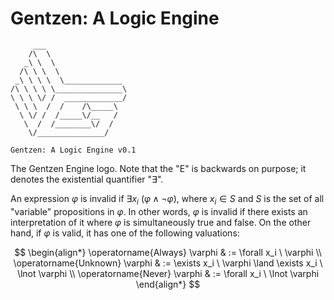 # Gentzen: A Logic Engine

```code
     ___
    /\  \
   _\ \  \
  /\ \ \  \
 _\ \ \ \  \_____________
/\ \ \ \ \_______________\
\ \ \ \/ /  _____________/
 \ \ \  /  /    /\_____\
  \ \/ /  /_____\/__   /
   \  /  /________\/  /
    \/_______________/

Gentzen: A Logic Engine v0.1
```

The Gentzen Engine logo. Note that the "E" is backwards on purpose; it denotes the existential quantifier "$\exists$".

An expression $\varphi$ is invalid if $\exists x_i \ (\varphi \land \lnot \varphi)$, where $x_i \in S$ and $S$ is the set of all "variable" propositions in $\varphi$. In other words, $\varphi$ is invalid if there exists an interpretation of it where $\varphi$ is simultaneously true and false. On the other hand, if $\varphi$ is valid, it has one of the following valuations:

$$
    \begin{align*}
        \operatorname{Always} \varphi & := \forall x_i \ \varphi \\
        \operatorname{Unknown} \varphi & := \exists x_i \ \varphi \land \exists x_i \ \lnot \varphi \\
        \operatorname{Never} \varphi & := \forall x_i \ \lnot \varphi
    \end{align*}
$$

